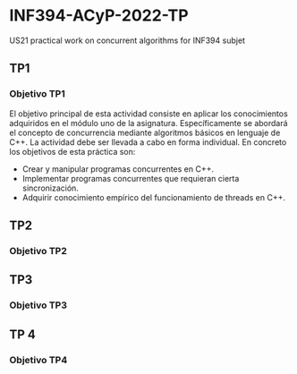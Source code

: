 # INF394-ACyP-2022-TP

US21 practical work on concurrent algorithms for INF394 subjet

## TP1

### Objetivo TP1

El objetivo principal de esta actividad consiste en aplicar los conocimientos adquiridos en el módulo uno de la asignatura. Específicamente se abordará el concepto de concurrencia mediante algoritmos básicos en lenguaje de C++. La actividad debe ser llevada a cabo en forma individual.
En concreto los objetivos de esta práctica son:

* Crear y manipular programas concurrentes en C++.
* Implementar programas concurrentes que requieran cierta sincronización.
* Adquirir conocimiento empírico del funcionamiento de threads en C++.

## TP2

### Objetivo TP2

## TP3

### Objetivo TP3

## TP 4

### Objetivo TP4
